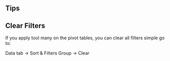 ## Tips

## Clear Filters
If you apply tool many on the pivot tables, you can clear all filters simple go to:

Data tab -> Sort & Filters Group -> Clear